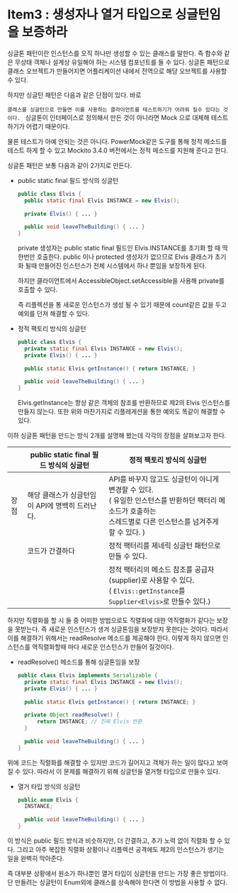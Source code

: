 # Item3 : 생성자나 열거 타입으로 싱글턴임을 보증하라



싱글톤 패턴이란 인스턴스를 오직  하나만 생성할 수 있는 클래스를 말한다. 즉 함수와 같은 무상태 객체나 설계상 유일해야 하는 시스템 컴포넌트를  들 수 있다. 싱글톤 패턴으로 클래스 오브젝트가 만들어지면 어플리케이션 내에서 전역으로 해당 오브젝트를 사용할 수 있다.

하지만 싱글턴 패턴은 다음과 같은 단점이 있다. 바로

``클래스를 싱글턴으로 만들면 이를 사용하는 클라이언트를 테스트하기가 어려워 질수 있다는 것이다. `` 싱글톤이 인터페이스로 정의해서 만든 것이 아니라면  Mock 으로 대체해 테스트 하기가 어렵기 때문이다.

물론 테스트가 아예 안되는 것은 아니다.  PowerMock같은 도구를 통해 정적 메소드를 테스트 하게 할 수 있고 Mockito 3.4.0 버전에서는 정적 메소드를 지원해 준다고 한다.

싱글톤 패턴은 보통 다음과 같이 2가지로 만든다.

* public static final 필드 방식의 싱글턴

  ```java
  public class Elvis {
    public static final Elvis INSTANCE = new Elvis();
    
    private Elvis() { ... }
    
    public void leaveTheBuilding() { ... }
  }
  ```

  private 생성자는 public static final 필드인 Elvis.INSTANCE를 초기화 할 때 딱 한번만 호출한다. public 이나 protected 생성자가 없으므로 Elvis 클래스가 초기화 될때 만들어진 인스턴스가 전체 시스템에서 하나 뿐임을 보장하게 된다.

  하지만 클라이언트에서 AccessibleObject.setAccessible을 사용해 private를 호출할 수 있다.

  즉 리플렉션을 통 새로운 인스턴스가 생성 될 수 있기 때문에 count같은 값을 두고 예외를 던져 해결할 수 있다.

* 정적 팩토리 방식의 싱글턴

  ```java
  public class Elvis {
  	private static final Elvis INSTANCE = new Elvis();
  	private Elvis() { ... }
  	
  	public static Elvis getInstance() { return INSTANCE; }
  	
  	public void leaveTheBuilding() { ... }
  }
  ```

  Elvis.getInstance는 항상 같은 객체의 참조를 반환하므로 제2의 Elvis 인스턴스를 만들지 않는다. 또한 위와 마찬가지로 리플레게션을 통한 예외도 똑같이 해결할 수 있다.

이하 싱글톤 패턴을 만드는 방식 2개를 설명해 봤는데 각각의 장점을 살펴보고자 한다.

|      | public static final 필드 방식의 싱글턴          | 정적 팩토리 방식의 싱글턴                                    |
| ---- | ----------------------------------------------- | ------------------------------------------------------------ |
| 장점 | 해당 클래스가 싱글턴임이 API에 명백히 드러난다. | API를 바꾸지 않고도 싱글턴이 아니게 변경할 수 있다. <br />( 유일한 인스턴스를 반환하던 팩터리 메소드가 호출하는 <br />스레드별로 다른 인스턴스를 넘겨주게  할 수 있다. ) |
|      | 코드가 간결하다                                 | 정적 팩터리를 제네릭 싱글턴 패턴으로 만들 수 있다.           |
|      |                                                 | 정적 팩터리의 메소드 참조를 공급자(supplier)로 사용할 수 있다.<br />( `Elvis::getInstance`를 `Supplier<Elvis>`로 만들수 있다.) |

 하지만 직렬화를 할 시 둘 중 어떠한 방법으로도 직렬화에 대한 역직렬화가 같다는 보장을 못받는다. 즉 새로운 인스턴스가 생겨 싱글톤임을 보장받지 못한다는 것이다. 따라서 이를 해결하기 위해서는 readResolve 메소드를 제공해야 한다. 이렇게  하지 않으면 인스턴스를 역직렬화할때 마다 새로운 인스턴스가 만들어 질것이다.

* readResolve() 메소드를 통해 싱글톤임을 보장 

  ```java
  public class Elvis implements Serializable {
  	private static final Elvis INSTANCE = new Elvis();
  	private Elvis() { ... }
  	
  	public static Elvis getInstance() { return INSTANCE; }
    
    private Object readResolve() {
  		return INSTANCE; // 진짜 Elvis 반환 
  	}
  	
  	public void leaveTheBuilding() { ... }
  }
  ```

  

위에 코드는 직렬화를 해결할 수 있지만 코드가 길어지고 객체가 하는 일이 많다고 보여질 수 있다. 따라서 이 문제를 해결하기 위해 싱글턴을 열거형 타입으로 만들수 있다.

* 열거 타입 방식의 싱글턴

  ```java
  public enum Elvis {
  	INSTANCE;
  	
  	public void leaveTheBuilding() { ... }
  }
  ```

이 방식은 public 필드 방식과 비슷하지만, 더 간결하고, 추가 노력 없이 직렬화 할 수 있다. 그리고 아주 복잡한 직렬화 상황이나 리플렉션 공격에도 제2의 인스턴스가 생기는 일을 완벽히 막아준다.

즉 대부분 상황에서 원소가 하나뿐인 열거 타입이 싱글턴을 만드는 가장 좋은 방법이다. 단 만들려는 싱글턴이 Enum외에 클래스를 상속해야 한다면 이 방법을 사용할 수 없다.




